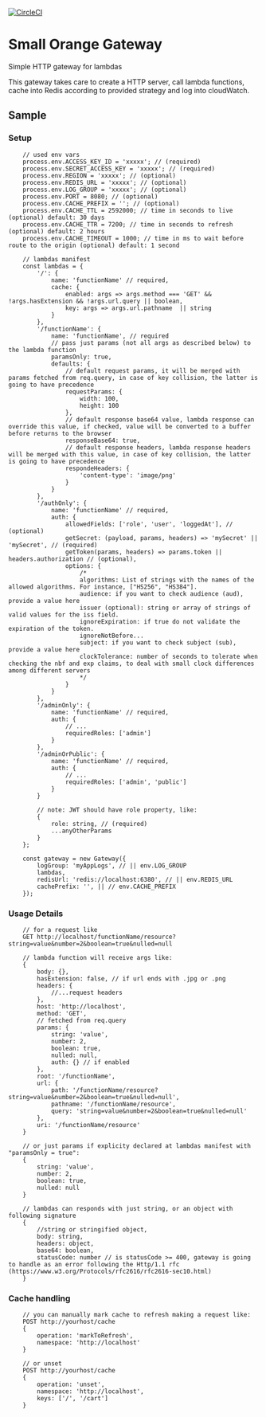 [![CircleCI](https://circleci.com/gh/feliperohdee/smallorange-gateway.svg?style=svg)](https://circleci.com/gh/feliperohdee/smallorange-gateway)

# Small Orange Gateway

Simple HTTP gateway for lambdas

This gateway takes care to create a HTTP server, call lambda functions, cache into Redis according to provided strategy and log into cloudWatch.

## Sample

### Setup
		// used env vars
		process.env.ACCESS_KEY_ID = 'xxxxx'; // (required)
		process.env.SECRET_ACCESS_KEY = 'xxxxx'; // (required)
		process.env.REGION = 'xxxxx'; // (optional)
		process.env.REDIS_URL = 'xxxxx'; // (optional)
		process.env.LOG_GROUP = 'xxxxx'; // (optional)
		process.env.PORT = 8080; // (optional)
		process.env.CACHE_PREFIX = ''; // (optional)
		process.env.CACHE_TTL = 2592000; // time in seconds to live (optional) default: 30 days
		process.env.CACHE_TTR = 7200; // time in seconds to refresh (optional) default: 2 hours
		process.env.CACHE_TIMEOUT = 1000; // time in ms to wait before route to the origin (optional) default: 1 second

		// lambdas manifest
		const lambdas = {
			'/': {
				name: 'functionName' // required,
				cache: {
					enabled: args => args.method === 'GET' && !args.hasExtension && !args.url.query || boolean,
					key: args => args.url.pathname  || string
				}
			},
			'/functionName': {
				name: 'functionName', // required
				// pass just params (not all args as described below) to the lambda function
				paramsOnly: true,
				defaults: {
					// default request params, it will be merged with params fetched from req.query, in case of key collision, the latter is going to have precedence
					requestParams: {
						width: 100,
						height: 100
					},
					// default response base64 value, lambda response can override this value, if checked, value will be converted to a buffer before returns to the browser
					responseBase64: true,
					// default response headers, lambda response headers will be merged with this value, in case of key collision, the latter is going to have precedence
					respondeHeaders: {
						'content-type': 'image/png'
					}
				}
			},
			'/authOnly': {
				name: 'functionName' // required,
				auth: {
					allowedFields: ['role', 'user', 'loggedAt'], // (optional)
					getSecret: (payload, params, headers) => 'mySecret' || 'mySecret', // (required)
					getToken(params, headers) => params.token || headers.authorization // (optional),
					options: {
						/*
						algorithms: List of strings with the names of the allowed algorithms. For instance, ["HS256", "HS384"].
						audience: if you want to check audience (aud), provide a value here
						issuer (optional): string or array of strings of valid values for the iss field.
						ignoreExpiration: if true do not validate the expiration of the token.
						ignoreNotBefore...
						subject: if you want to check subject (sub), provide a value here
						clockTolerance: number of seconds to tolerate when checking the nbf and exp claims, to deal with small clock differences among different servers
						*/
					}
				}
			},
			'/adminOnly': {
				name: 'functionName' // required,
				auth: {
					// ...
					requiredRoles: ['admin']
				}
			},
			'/adminOrPublic': {
				name: 'functionName' // required,
				auth: {
					// ...
					requiredRoles: ['admin', 'public']
				}
			}

			// note: JWT should have role property, like:
			{
				role: string, // (required)
				...anyOtherParams
			}
		};

		const gateway = new Gateway({
			logGroup: 'myAppLogs', // || env.LOG_GROUP
			lambdas,
			redisUrl: 'redis://localhost:6380', // || env.REDIS_URL
			cachePrefix: '', || // env.CACHE_PREFIX
		});

### Usage Details
		// for a request like
		GET http://localhost/functionName/resource?string=value&number=2&boolean=true&nulled=null

		// lambda function will receive args like:
		{
			body: {},
			hasExtension: false, // if url ends with .jpg or .png
			headers: {
				//...request headers
			},
			host: 'http://localhost',
			method: 'GET',
			// fetched from req.query
			params: {
				string: 'value',
				number: 2,
				boolean: true,
				nulled: null,
				auth: {} // if enabled
			},
			root: '/functionName',
			url: {
				path: '/functionName/resource?string=value&number=2&boolean=true&nulled=null',
				pathname: '/functionName/resource',
				query: 'string=value&number=2&boolean=true&nulled=null'
			},
			uri: '/functionName/resource'
		}

		// or just params if explicity declared at lambdas manifest with "paramsOnly = true":
		{
			string: 'value',
			number: 2,
			boolean: true,
			nulled: null
		}

		// lambdas can responds with just string, or an object with following signature
		{	
			//string or stringified object,
			body: string,
			headers: object,
			base64: boolean,
			statusCode: number // is statusCode >= 400, gateway is going to handle as an error following the Http/1.1 rfc (https://www.w3.org/Protocols/rfc2616/rfc2616-sec10.html)
		}

### Cache handling
		// you can manually mark cache to refresh making a request like:
		POST http://yourhost/cache
		{
			operation: 'markToRefresh',
			namespace: 'http://localhost'
		}

		// or unset
		POST http://yourhost/cache
		{
			operation: 'unset',
			namespace: 'http://localhost',
			keys: ['/', '/cart']
		}

